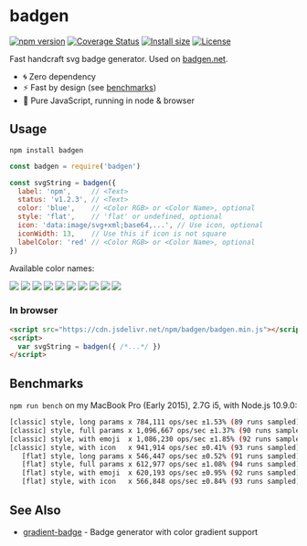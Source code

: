 # badgen

[![npm version][npm-src]][npm-href]
[![Coverage Status][coveralls-src]][coveralls-href]
[![Install size][packagephobia-src]][packagephobia-href]
[![License][license-src]][license-href]

Fast handcraft svg badge generator. Used on [badgen.net](https://badgen.net).

- 🌀 Zero dependency
- ⚡️ Fast by design (see [benchmarks](#benchmarks))
- 👯‍ Pure JavaScript, running in node & browser

## Usage

`npm install badgen`

```javascript
const badgen = require('badgen')

const svgString = badgen({
  label: 'npm',     // <Text>
  status: 'v1.2.3', // <Text>
  color: 'blue',    // <Color RGB> or <Color Name>, optional
  style: 'flat',    // 'flat' or undefined, optional
  icon: 'data:image/svg+xml;base64,...', // Use icon, optional
  iconWidth: 13,    // Use this if icon is not square
  labelColor: 'red' // <Color RGB> or <Color Name>, optional
})
```

Available color names:

![](https://badgen.net/badge/color/blue/blue)
![](https://badgen.net/badge/color/cyan/cyan)
![](https://badgen.net/badge/color/green/green)
![](https://badgen.net/badge/color/yellow/yellow)
![](https://badgen.net/badge/color/orange/orange)
![](https://badgen.net/badge/color/red/red)
![](https://badgen.net/badge/color/pink/pink)
![](https://badgen.net/badge/color/purple/purple)
![](https://badgen.net/badge/color/grey/grey)
![](https://badgen.net/badge/color/black/black)

### In browser

```html
<script src="https://cdn.jsdelivr.net/npm/badgen/badgen.min.js"></script>
<script>
  var svgString = badgen({ /*...*/ })
</script>
```

## Benchmarks

`npm run bench` on my MacBook Pro (Early 2015), 2.7G i5, with Node.js 10.9.0:

```bash
[classic] style, long params x 784,111 ops/sec ±1.53% (89 runs sampled)
[classic] style, full params x 1,096,667 ops/sec ±1.37% (90 runs sampled)
[classic] style, with emoji  x 1,086,230 ops/sec ±1.85% (92 runs sampled)
[classic] style, with icon   x 941,914 ops/sec ±0.41% (93 runs sampled)
   [flat] style, long params x 546,447 ops/sec ±0.52% (91 runs sampled)
   [flat] style, full params x 612,977 ops/sec ±1.08% (94 runs sampled)
   [flat] style, with emoji  x 620,193 ops/sec ±0.95% (92 runs sampled)
   [flat] style, with icon   x 566,848 ops/sec ±0.84% (93 runs sampled)
```

## See Also

- [gradient-badge][gradient-badge] - Badge generator with color gradient support

[npm-src]: https://badgen.net/npm/v/badgen
[npm-href]: https://www.npmjs.com/package/badgen
[packagephobia-src]: https://badgen.net/packagephobia/install/badgen
[packagephobia-href]: https://packagephobia.now.sh/result?p=badgen
[coveralls-src]: https://badgen.net/coveralls/c/github/amio/badgen/master
[coveralls-href]: https://coveralls.io/github/amio/badgen?branch=master
[license-src]: https://badgen.net/github/license/amio/badgen
[license-href]: LICENSE.md
[gradient-badge]: https://github.com/bokub/gradient-badge
